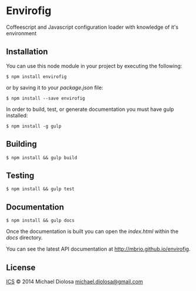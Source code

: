# Envirofig

Coffeescript and Javascript configuration loader with knowledge of it's environment

## Installation

You can use this node module in your project by executing the following:

```Shell
$ npm install envirofig
```

or by saving it to your *package.json* file:

```Shell
$ npm install --save envirofig
```

In order to build, test, or generate documentation you must have gulp installed:

```Shell
$ npm install -g gulp
```

## Building

```Shell
$ npm install && gulp build
```

## Testing

```Shell
$ npm install && gulp test
```

## Documentation

```Shell
$ npm install && gulp docs
```

Once the documentation is built you can open the *index.html* within the *docs*
directory.

You can see the latest API documentation at http://mbrio.github.io/envirofig.

## License

[ICS](http://opensource.org/licenses/ISC) &copy; 2014 Michael Diolosa
<michael.diolosa@gmail.com>
